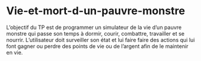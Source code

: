 # Vie-et-mort-d-un-pauvre-monstre

L’objectif du TP est de programmer un simulateur de la vie d’un pauvre monstre qui passe son temps à dormir,
courir, combattre, travailler et se nourrir. L’utilisateur doit surveiller son état et lui faire faire des actions qui lui font
gagner ou perdre des points de vie ou de l’argent afin de le maintenir en vie.
